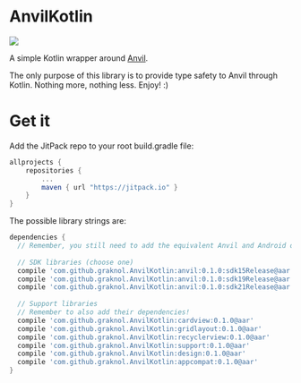 # AnvilKotlin
[![](https://jitpack.io/v/graknol/AnvilKotlin.svg)](https://jitpack.io/#graknol/AnvilKotlin)

A simple Kotlin wrapper around [Anvil](https://github.com/zserge/anvil).

The only purpose of this library is to provide type safety to Anvil through Kotlin. Nothing more, nothing less. Enjoy! :) 

# Get it

Add the JitPack repo to your root build.gradle file:
```gradle
allprojects {
	repositories {
		...
		maven { url "https://jitpack.io" }
	}
}
```

The possible library strings are:
```gradle
dependencies {
  // Remember, you still need to add the equivalent Anvil and Android ones!
  
  // SDK libraries (choose one)
  compile 'com.github.graknol.AnvilKotlin:anvil:0.1.0:sdk15Release@aar'
  compile 'com.github.graknol.AnvilKotlin:anvil:0.1.0:sdk19Release@aar'
  compile 'com.github.graknol.AnvilKotlin:anvil:0.1.0:sdk21Release@aar'
  
  // Support libraries
  // Remember to also add their dependencies!
  compile 'com.github.graknol.AnvilKotlin:cardview:0.1.0@aar'
  compile 'com.github.graknol.AnvilKotlin:gridlayout:0.1.0@aar'
  compile 'com.github.graknol.AnvilKotlin:recyclerview:0.1.0@aar'
  compile 'com.github.graknol.AnvilKotlin:support:0.1.0@aar'
  compile 'com.github.graknol.AnvilKotlin:design:0.1.0@aar'
  compile 'com.github.graknol.AnvilKotlin:appcompat:0.1.0@aar'
}
